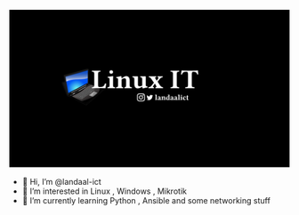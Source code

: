 
![](/Linux-it-banner.png)

- 👋 Hi, I’m @landaal-ict
- 👀 I’m interested in Linux , Windows , Mikrotik
- 🌱 I’m currently learning Python , Ansible and some networking stuff

<!---
landaal-ict/landaal-ict is a ✨ special ✨ repository because its `README.md` (this file) appears on your GitHub profile.
You can click the Preview link to take a look at your changes.
--->
